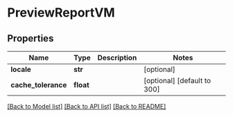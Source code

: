 # PreviewReportVM


## Properties
Name | Type | Description | Notes
------------ | ------------- | ------------- | -------------
**locale** | **str** |  | [optional] 
**cache_tolerance** | **float** |  | [optional] [default to 300]

[[Back to Model list]](../README.md#documentation-for-models) [[Back to API list]](../README.md#documentation-for-api-endpoints) [[Back to README]](../README.md)


